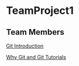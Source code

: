 # TeamProject1

## Team Members

[Git Introduction](Introduction%20to%20Git.md)

[Why Git and Git Tutorials](Why%20Git.md)
